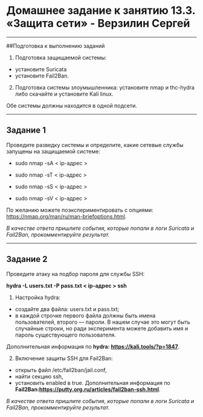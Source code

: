 # Домашнее задание к занятию 13.3. «Защита сети» - Верзилин Сергей

***

##Подготовка к выполнению заданий

1. Подготовка защищаемой системы:
 * установите Suricata
 * установите Fail2Ban.
2. Подготовка системы злоумышленника: установите nmap и thc-hydra либо скачайте и установите Kali linux.

Обе системы должны находится в одной подсети.

***

## Задание 1
Проведите разведку системы и определите, какие сетевые службы запущены на защищаемой системе:

* sudo nmap -sA < ip-адрес >

* sudo nmap -sT < ip-адрес >

* sudo nmap -sS < ip-адрес >

* sudo nmap -sV < ip-адрес >

По желанию можете поэкспериментировать с опциями: https://nmap.org/man/ru/man-briefoptions.html.

*В качестве ответа пришлите события, которые попали в логи Suricata и Fail2Ban, прокомментируйте результат.*

***
 
## Задание 2

Проведите атаку на подбор пароля для службы SSH:

**hydra -L users.txt -P pass.txt < ip-адрес > ssh**

1. Настройка hydra:
 * создайте два файла: users.txt и pass.txt;
 * в каждой строчке первого файла должны быть имена пользователей, второго — пароли. В нашем случае это могут быть случайные строки, но ради эксперимента можете добавить имя и пароль существующего пользователя.

Дополнительная информация по **hydra: https://kali.tools/?p=1847**.

2. Включение защиты SSH для Fail2Ban:
 * открыть файл /etc/fail2ban/jail.conf,
 * найти секцию ssh,
 * установить enabled в true.
Дополнительная информация по **Fail2Ban:https://putty.org.ru/articles/fail2ban-ssh.html**.

*В качестве ответа пришлите события, которые попали в логи Suricata и Fail2Ban, прокомментируйте результат.*
